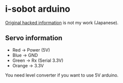 i-sobot arduino
==================
[Original hacked information](http://robot.watch.impress.co.jp/cda/column/2007/11/08/731.html) is not my work (Japanese).

Servo information
---------------------
* Red -> Power (5V)
* Blue -> GND
* Green -> Rx (Serial 3.3V)
* Orange -> 3.3V

You need level converter if you want to use 5V arduino.
